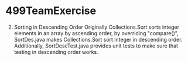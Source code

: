 # 499TeamExercise

2. Sorting in Descending Order
    Originally Collections.Sort sorts integer elements in an array by ascending order, by overriding "compare()", SortDes.java makes Collections.Sort sort integer in descending order. Additionally, SortDescTest.java provides unit tests to make sure that testing in descending order works.
